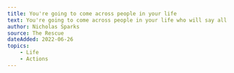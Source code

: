 ```yaml
---
title: You're going to come across people in your life
text: You're going to come across people in your life who will say all the right words at all the right times. But in the end, it's always their actions you should judge them by. It's actions, not words, that matter.
author: Nicholas Sparks
source: The Rescue
dateAdded: 2022-06-26
topics:
    - Life
    - Actions
---
```


